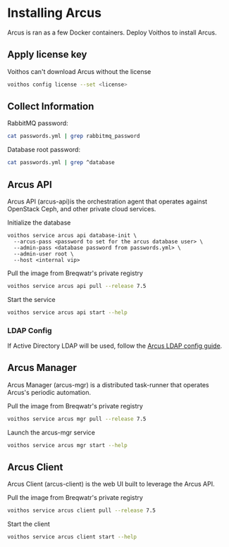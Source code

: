 # Installing Arcus

Arcus is ran as a few Docker containers. Deploy Voithos to install Arcus.

## Apply license key

Voithos can't download Arcus without the license

```bash
voithos config license --set <license>
```

## Collect Information

RabbitMQ password:

```bash
cat passwords.yml | grep rabbitmq_password
```

Database root password:

```bash
cat passwords.yml | grep ^database
```



## Arcus API

Arcus API (arcus-api)is the orchestration agent that operates against OpenStack Ceph, and other
private cloud services.

Initialize the database

```
voithos service arcus api database-init \
  --arcus-pass <password to set for the arcus database user> \
  --admin-pass <database password from passwords.yml> \
  --admin-user root \
  --host <internal vip>
```

Pull the image from Breqwatr's private registry

```bash
voithos service arcus api pull --release 7.5
```

Start the service

```bash
voithos service arcus api start --help
```


### LDAP Config

If Active Directory LDAP will be used, follow the [Arcus LDAP config guide](/arcus-ldap-config.html).



## Arcus Manager

Arcus Manager (arcus-mgr) is a distributed task-runner that operates Arcus's periodic automation.

Pull the image from Breqwatr's private registry

```bash
voithos service arcus mgr pull --release 7.5
```

Launch the arcus-mgr service

```bash
voithos service arcus mgr start --help
```


## Arcus Client

Arcus Client (arcus-client) is the web UI built to leverage the Arcus API.


Pull the image from Breqwatr's private registry

```bash
voithos service arcus client pull --release 7.5
```

Start the client

```bash
voithos service arcus client start --help
```
